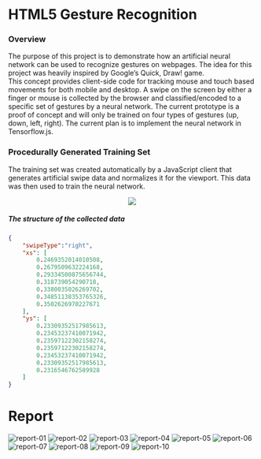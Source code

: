 # HTML5 Gesture Recognition

### Overview
The purpose of this project is to demonstrate how an artificial neural network can be used to recognize gestures on webpages. The idea for this project was heavily inspired by Google’s Quick, Draw! game.<br>
This concept provides client-side code for tracking mouse and touch based movements for both mobile and desktop. A swipe on the screen by either a finger or mouse is collected by the browser and classified/encoded to a specific set of gestures by a neural network. The current prototype is a proof of concept and will only be trained on four types of gestures (up, down, left, right). The current plan is to implement the neural network in Tensorflow.js.

### Procedurally Generated Training Set
The training set was created automatically by a JavaScript client that generates artificial swipe data and normalizes it for the viewport. This data was then used to train the neural network.


<p align="center">
	<img src="./docs/data_generation.gif"/>
</p>

##### The structure of the collected data
```JSON
{
	"swipeType":"right",
	"xs": [
		0.2469352014010508,
		0.2679509632224168,
		0.29334500875656744,
		0.318739054290718,
		0.3380035026269702,
		0.34851138353765326,
		0.3502626970227671
	],
	"ys": [
		0.23309352517985613,
		0.23453237410071942,
		0.23597122302158274,
		0.23597122302158274,
		0.23453237410071942,
		0.23309352517985613,
		0.2316546762589928
	]
}
```
# Report 
![report-01](/docs/report-01.png "report-01")
![report-02](/docs/report-02.png "report-02")
![report-03](/docs/report-03.png "report-03")
![report-04](/docs/report-04.png "report-04")
![report-05](/docs/report-05.png "report-05")
![report-06](/docs/report-06.png "report-06")
![report-07](/docs/report-07.png "report-07")
![report-08](/docs/report-08.png "report-08")
![report-09](/docs/report-09.png "report-09")
![report-10](/docs/report-10.png "report-10")
